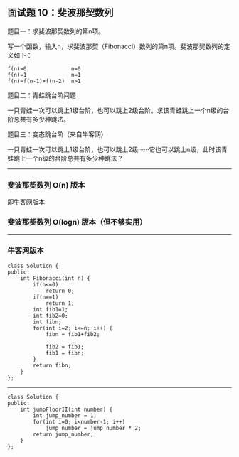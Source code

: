 ## 面试题 10：斐波那契数列

题目一：求斐波那契数列的第n项。

写一个函数，输入n，求斐波那契（Fibonacci）数列的第n项。斐波那契数列的定义如下：

	f(n)=0 				n=0
	f(n)=1 				n=1
	f(n)=f(n-1)+f(n-2) 	n>1

题目二：青蛙跳台阶问题

一只青蛙一次可以跳上1级台阶，也可以跳上2级台阶。求该青蛙跳上一个n级的台阶总共有多少种跳法。

题目三：变态跳台阶（来自牛客网）

一只青蛙一次可以跳上1级台阶，也可以跳上2级······它也可以跳上n级，此时该青蛙跳上一个n级的台阶总共有多少种跳法？


----

### 斐波那契数列 O(n) 版本

即牛客网版本

### 斐波那契数列 O(logn) 版本（但不够实用）

----

### 牛客网版本

	class Solution {
	public:
	    int Fibonacci(int n) {
	        if(n<=0)
	            return 0;
	        if(n==1)
	            return 1;
	        int fib1=1;
	        int fib2=0;
	        int fibn;
	        for(int i=2; i<=n; i++) {
	            fibn = fib1+fib2;
	
	            fib2 = fib1;
	            fib1 = fibn;
	        }
	        return fibn;
	    }
	};


----

	class Solution {
	public:
	    int jumpFloorII(int number) {
	        int jump_number = 1;
	        for(int i=0; i<number-1; i++)
	            jump_number = jump_number * 2;
	        return jump_number;
	    }
	};